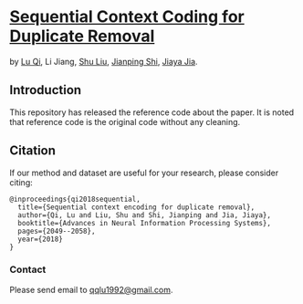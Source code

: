 # [Sequential Context Coding for Duplicate Removal](https://arxiv.org/abs/1810.08770)
by [Lu Qi](http://www.luqi.info), Li Jiang, [Shu Liu](http://www.shuliu.me), [Jianping Shi](http://shijianping.me/), [Jiaya Jia](http://www.cse.cuhk.edu.hk/leojia/).

## Introduction
This repository has released the reference code about the paper. It is noted that reference code is the original code without any cleaning.

## Citation

If our method and dataset are useful for your research, please consider citing:

    @inproceedings{qi2018sequential,
      title={Sequential context encoding for duplicate removal},
      author={Qi, Lu and Liu, Shu and Shi, Jianping and Jia, Jiaya},
      booktitle={Advances in Neural Information Processing Systems},
      pages={2049--2058},
      year={2018}
    }


### Contact

Please send email to qqlu1992@gmail.com.
